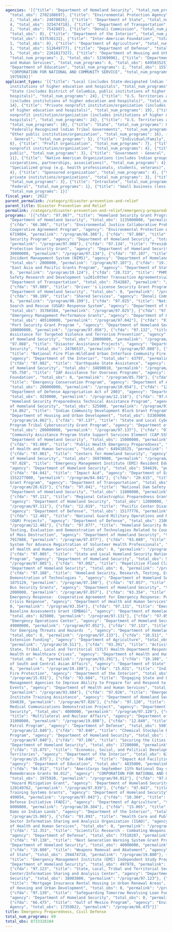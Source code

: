 ```yaml
---
agencies: '[{"title": "Department of Homeland Security", "total_num_programs": 36,
  "total_obs": 2702188697}, {"title": "Environmental Protection Agency", "total_num_programs":
  2, "total_obs": 24078026}, {"title": "Department of State", "total_num_programs":
  4, "total_obs": 325474718}, {"title": "Department of Transportation", "total_num_programs":
  2, "total_obs": 7542887}, {"title": "Denali Commission", "total_num_programs": 1,
  "total_obs": 0}, {"title": "Department of the Interior", "total_num_programs": 4,
  "total_obs": 637536131}, {"title": "Inter-American Foundation", "total_num_programs":
  1, "total_obs": 0}, {"title": "Department of Agriculture", "total_num_programs":
  3, "total_obs": 512649777}, {"title": "Department of Defense", "total_num_programs":
  5, "total_obs": 2261817327}, {"title": "Department of Housing and Urban Development",
  "total_num_programs": 2, "total_obs": 53369096}, {"title": "Department of Health
  and Human Services", "total_num_programs": 6, "total_obs": 649583525}, {"title":
  "Department of Education", "total_num_programs": 2, "total_obs": 1557112000}, {"title":
  "CORPORATION FOR NATIONAL AND COMMUNITY SERVICE", "total_num_programs": 1, "total_obs":
  1975920}]'
applicant_types: '[{"title": "Local (includes State-designated lndian Tribes, excludes
  institutions of higher education and hospitals", "total_num_programs": 27}, {"title":
  "State (includes District of Columbia, public institutions of higher education and
  hospitals)", "total_num_programs": 24}, {"title": "U.S. Territories and possessions
  (includes institutions of higher education and hospitals)", "total_num_programs":
  14}, {"title": "Private nonprofit institution/organization (includes institutions
  of higher education and hospitals)", "total_num_programs": 19}, {"title": "Public
  nonprofit institution/organization (includes institutions of higher education and
  hospitals)", "total_num_programs": 24}, {"title": "U.S. Territories and possessions",
  "total_num_programs": 10}, {"title": "State", "total_num_programs": 8}, {"title":
  "Federally Recognized lndian Tribal Governments", "total_num_programs": 19}, {"title":
  "Other public institution/organization", "total_num_programs": 16}, {"title": "Non-Government
  - General", "total_num_programs": 5}, {"title": "Individual/Family", "total_num_programs":
  6}, {"title": "Profit organization", "total_num_programs": 7}, {"title": "Quasi-public
  nonprofit institution/organization", "total_num_programs": 4}, {"title": "Anyone/general
  public", "total_num_programs": 3}, {"title": "Government - General", "total_num_programs":
  11}, {"title": "Native American Organizations (includes lndian groups, cooperatives,
  corporations, partnerships, associations)", "total_num_programs": 4}, {"title":
  "Specialized group (e.g. health professionals, students, veterans)", "total_num_programs":
  4}, {"title": "Sponsored organization", "total_num_programs": 4}, {"title": "Other
  private institutions/organizations", "total_num_programs": 3}, {"title": "Interstate",
  "total_num_programs": 3}, {"title": "Intrastate", "total_num_programs": 2}, {"title":
  "Federal", "total_num_programs": 1}, {"title": "Small business (less than 500 employees)",
  "total_num_programs": 1}]'
fiscal_year: '2022'
parent_permalink: /category/disaster-prevention-and-relief
parent_title: Disaster Prevention and Relief
permalink: /category/disaster-prevention-and-relief/emergency-preparedness--civil-defense
programs: '[{"cfda": "97.067", "title": "Homeland Security Grant Program", "agency":
  "Department of Homeland Security", "total_obs": 1135000000, "permalink": "/program/97.067"},
  {"cfda": "66.306", "title": "Environmental Justice Collaborative Problem-Solving
  Cooperative Agreement Program", "agency": "Environmental Protection Agency", "total_obs":
  6719004, "permalink": "/program/66.306"}, {"cfda": "97.008", "title": "Non-Profit
  Security Program", "agency": "Department of Homeland Security", "total_obs": 250000000,
  "permalink": "/program/97.008"}, {"cfda": "97.134", "title": "Presidential Residence
  Protection Security Grant", "agency": "Department of Homeland Security", "total_obs":
  30000000, "permalink": "/program/97.134"}, {"cfda": "97.107", "title": "National
  Incident Management System (NIMS)", "agency": "Department of Homeland Security",
  "total_obs": 2000000, "permalink": "/program/97.107"}, {"cfda": "19.124", "title":
  "East Asia and Pacific Grants Program", "agency": "Department of State", "total_obs":
  0, "permalink": "/program/19.124"}, {"cfda": "20.723", "title": "PHMSA Pipeline
  Safety Research and Development \u201cOther Transaction Agreements\u201d", "agency":
  "Department of Transportation", "total_obs": 7542887, "permalink": "/program/20.723"},
  {"cfda": "97.089", "title": "Driver''s License Security Grant Program", "agency":
  "Department of Homeland Security", "total_obs": 0, "permalink": "/program/97.089"},
  {"cfda": "90.199", "title": "Shared Services", "agency": "Denali Commission", "total_obs":
  0, "permalink": "/program/90.199"}, {"cfda": "97.025", "title": "National Urban
  Search and Rescue (US&R) Response System", "agency": "Department of Homeland Security",
  "total_obs": 35766584, "permalink": "/program/97.025"}, {"cfda": "97.042", "title":
  "Emergency Management Performance Grants", "agency": "Department of Homeland Security",
  "total_obs": 405100000, "permalink": "/program/97.042"}, {"cfda": "97.056", "title":
  "Port Security Grant Program ", "agency": "Department of Homeland Security", "total_obs":
  100000000, "permalink": "/program/97.056"}, {"cfda": "97.132", "title": "Financial
  Assistance for Targeted Violence and Terrorism Prevention", "agency": "Department
  of Homeland Security", "total_obs": 20000000, "permalink": "/program/97.132"}, {"cfda":
  "97.088", "title": "Disaster Assistance Projects", "agency": "Department of Homeland
  Security", "total_obs": 24786537, "permalink": "/program/97.088"}, {"cfda": "15.674",
  "title": "National Fire Plan-Wildland Urban Interface Community Fire Assistance",
  "agency": "Department of the Interior", "total_obs": 43797, "permalink": "/program/15.674"},
  {"cfda": "97.082", "title": "Earthquake State Assistance", "agency": "Department
  of Homeland Security", "total_obs": 34890010, "permalink": "/program/97.082"}, {"cfda":
  "85.750", "title": "IAF Assistance for Overseas Programs", "agency": "Inter-American
  Foundation", "total_obs": 0, "permalink": "/program/85.750"}, {"cfda": "10.054",
  "title": "Emergency Conservation Program", "agency": "Department of Agriculture",
  "total_obs": 200000000, "permalink": "/program/10.054"}, {"cfda": "12.116", "title":
  "Department of Defense Appropriation Act of 2003", "agency": "Department of Defense",
  "total_obs": 9250000, "permalink": "/program/12.116"}, {"cfda": "97.007", "title":
  "Homeland Security Preparedness Technical Assistance Program", "agency": "Department
  of Homeland Security", "total_obs": 525000, "permalink": "/program/97.007"}, {"cfda":
  "14.862", "title": "Indian Community Development Block Grant Program", "agency":
  "Department of Housing and Urban Development", "total_obs": 53369096, "permalink":
  "/program/14.862"}, {"cfda": "97.137", "title": "State and Local Cybersecurity Grant
  Program Tribal Cybersecurity Grant Program", "agency": "Department of Homeland Security",
  "total_obs": 200000000, "permalink": "/program/97.137"}, {"cfda": "97.023", "title":
  "Community Assistance Program State Support Services Element (CAP-SSSE)", "agency":
  "Department of Homeland Security", "total_obs": 15000000, "permalink": "/program/97.023"},
  {"cfda": "93.069", "title": "Public Health Emergency Preparedness", "agency": "Department
  of Health and Human Services", "total_obs": 649418525, "permalink": "/program/93.069"},
  {"cfda": "97.061", "title": "Centers for Homeland Security", "agency": "Department
  of Homeland Security", "total_obs": 36970000, "permalink": "/program/97.061"}, {"cfda":
  "97.028", "title": "Emergency Management Institute (EMI) Resident Educational Program",
  "agency": "Department of Homeland Security", "total_obs": 594639, "permalink": "/program/97.028"},
  {"cfda": "84.041", "title": "Impact Aid", "agency": "Department of Education", "total_obs":
  1552277000, "permalink": "/program/84.041"}, {"cfda": "20.615", "title": "E-911
  Grant Program", "agency": "Department of Transportation", "total_obs": 0, "permalink":
  "/program/20.615"}, {"cfda": "97.041", "title": "National Dam Safety Program", "agency":
  "Department of Homeland Security", "total_obs": 11000000, "permalink": "/program/97.041"},
  {"cfda": "97.111", "title": "Regional Catastrophic Preparedness Grant Program (RCPGP)",
  "agency": "Department of Homeland Security", "total_obs": 12000000, "permalink":
  "/program/97.111"}, {"cfda": "12.019", "title": "Pacific Center Disaster (PDC) Program",
  "agency": "Department of Defense", "total_obs": 15177776, "permalink": "/program/12.019"},
  {"cfda": "12.401", "title": "National Guard Military Operations and Maintenance
  (O&M) Projects", "agency": "Department of Defense", "total_obs": 2100000000, "permalink":
  "/program/12.401"}, {"cfda": "97.077", "title": "Homeland Security Research, Development,
  Testing, Evaluation and Demonstration of Technologies Related to Countering Weapons
  of Mass Destruction", "agency": "Department of Homeland Security", "total_obs":
  7917880, "permalink": "/program/97.077"}, {"cfda": "93.089", "title": "Emergency
  System for Advance Registration of Volunteer Health Professionals", "agency": "Department
  of Health and Human Services", "total_obs": 0, "permalink": "/program/93.089"},
  {"cfda": "97.005", "title": "State and Local Homeland Security National Training
  Program", "agency": "Department of Homeland Security", "total_obs": 91000000, "permalink":
  "/program/97.005"}, {"cfda": "97.092", "title": "Repetitive Flood Claims", "agency":
  "Department of Homeland Security", "total_obs": 0, "permalink": "/program/97.092"},
  {"cfda": "97.108", "title": "Homeland Security, Research, Testing, Evaluation, and
  Demonstration of Technologies ", "agency": "Department of Homeland Security", "total_obs":
  1075129, "permalink": "/program/97.108"}, {"cfda": "97.057", "title": "Intercity
  Bus Security Grants", "agency": "Department of Homeland Security", "total_obs":
  2000000, "permalink": "/program/97.057"}, {"cfda": "93.354", "title": "Public Health
  Emergency Response:  Cooperative Agreement for Emergency Response: Public Health
  Crisis Response", "agency": "Department of Health and Human Services", "total_obs":
  0, "permalink": "/program/93.354"}, {"cfda": "97.131", "title": "Emergency Management
  Baseline Assessments Grant (EMBAG)", "agency": "Department of Homeland Security",
  "total_obs": 825000, "permalink": "/program/97.131"}, {"cfda": "97.052", "title":
  "Emergency Operations Center", "agency": "Department of Homeland Security", "total_obs":
  49000000, "permalink": "/program/97.052"}, {"cfda": "97.133", "title": "Preparing
  for Emerging Threats and Hazards  ", "agency": "Department of Homeland Security",
  "total_obs": 0, "permalink": "/program/97.133"}, {"cfda": "10.511", "title": "Smith-Lever
  Extension Funding", "agency": "Department of Agriculture", "total_obs": 304649777,
  "permalink": "/program/10.511"}, {"cfda": "93.391", "title": "Activities to Support
  State, Tribal, Local and Territorial (STLT) Health Department Response to Public
  Health or Healthcare Crises", "agency": "Department of Health and Human Services",
  "total_obs": 0, "permalink": "/program/93.391"}, {"cfda": "19.108", "title": "Bureau
  of South and Central Asian Affairs", "agency": "Department of State", "total_obs":
  0, "permalink": "/program/19.108"}, {"cfda": "15.031", "title": "Indian Community
  Fire Protection", "agency": "Department of the Interior", "total_obs": 242309, "permalink":
  "/program/15.031"}, {"cfda": "93.684", "title": "Engaging State and Local Emergency
  Management Agencies to Improve Ability to Prepare for and Respond to All - Hazards
  Events", "agency": "Department of Health and Human Services", "total_obs": 165000,
  "permalink": "/program/93.684"}, {"cfda": "97.026", "title": "Emergency Management
  Institute Training Assistance", "agency": "Department of Homeland Security", "total_obs":
  594639, "permalink": "/program/97.026"}, {"cfda": "97.120", "title": "Rural Emergency
  Medical Communications Demonstration Project", "agency": "Department of Homeland
  Security", "total_obs": 4000000, "permalink": "/program/97.120"}, {"cfda": "19.808",
  "title": "Multilateral and Nuclear Affairs", "agency": "Department of State", "total_obs":
  31000000, "permalink": "/program/19.808"}, {"cfda": "12.840", "title": "Civil Air
  Patrol Program", "agency": "Department of Defense", "total_obs": 59879264, "permalink":
  "/program/12.840"}, {"cfda": "97.040", "title": "Chemical Stockpile Emergency Preparedness
  Program", "agency": "Department of Homeland Security", "total_obs": 15793485, "permalink":
  "/program/97.040"}, {"cfda": "97.106", "title": "Securing the Cities Program", "agency":
  "Department of Homeland Security", "total_obs": 17200000, "permalink": "/program/97.106"},
  {"cfda": "15.875", "title": "Economic, Social, and Political Development of the
  Territories", "agency": "Department of the Interior", "total_obs": 637250025, "permalink":
  "/program/15.875"}, {"cfda": "84.040", "title": "Impact Aid Facilities Maintenance",
  "agency": "Department of Education", "total_obs": 4835000, "permalink": "/program/84.040"},
  {"cfda": "94.012", "title": "AmeriCorps September 11th National Day of Service and
  Remembrance Grants 94.012", "agency": "CORPORATION FOR NATIONAL AND COMMUNITY SERVICE",
  "total_obs": 1975920, "permalink": "/program/94.012"}, {"cfda": "97.039", "title":
  "Hazard Mitigation Grant", "agency": "Department of Homeland Security", "total_obs":
  120149762, "permalink": "/program/97.039"}, {"cfda": "97.043", "title": "State Fire
  Training Systems Grants", "agency": "Department of Homeland Security", "total_obs":
  499054, "permalink": "/program/97.043"}, {"cfda": "10.304", "title": "Food and Agriculture
  Defense Initiative (FADI)", "agency": "Department of Agriculture", "total_obs":
  8000000, "permalink": "/program/10.304"}, {"cfda": "15.065", "title": "Safety of
  Dams on Indian Lands", "agency": "Department of the Interior", "total_obs": 0, "permalink":
  "/program/15.065"}, {"cfda": "93.893", "title": "Health Care and Public Health (HPH)
  Sector Information Sharing and Analysis Organization (ISAO)", "agency": "Department
  of Health and Human Services", "total_obs": 0, "permalink": "/program/93.893"},
  {"cfda": "12.351", "title": "Scientific Research - Combating Weapons of Mass Destruction",
  "agency": "Department of Defense", "total_obs": 77510287, "permalink": "/program/12.351"},
  {"cfda": "97.138", "title": "Next Generation Warning System Grant Program", "agency":
  "Department of Homeland Security", "total_obs": 40000000, "permalink": "/program/97.138"},
  {"cfda": "19.800", "title": "Weapons Removal and Abatement", "agency": "Department
  of State", "total_obs": 294474718, "permalink": "/program/19.800"}, {"cfda": "97.027",
  "title": "Emergency Management Institute (EMI) Independent Study Program", "agency":
  "Department of Homeland Security", "total_obs": 497978, "permalink": "/program/97.027"},
  {"cfda": "97.123", "title": "State, Local, Tribal and Territorial Security Operations
  Center/Information Sharing and Analysis Center", "agency": "Department of Homeland
  Security", "total_obs": 38003000, "permalink": "/program/97.123"}, {"cfda": "14.139",
  "title": "Mortgage Insurance Rental Housing in Urban Renewal Areas", "agency": "Department
  of Housing and Urban Development", "total_obs": 0, "permalink": "/program/14.139"},
  {"cfda": "97.139", "title": "Safeguarding Tomorrow Revolving Loan Fund Program",
  "agency": "Department of Homeland Security", "total_obs": 0, "permalink": "/program/97.139"},
  {"cfda": "66.475", "title": "Gulf of Mexico Program", "agency": "Environmental Protection
  Agency", "total_obs": 17359022, "permalink": "/program/66.475"}]'
title: Emergency Preparedness, Civil Defense
total_num_programs: 69
total_obs: 8733328104
---
```

